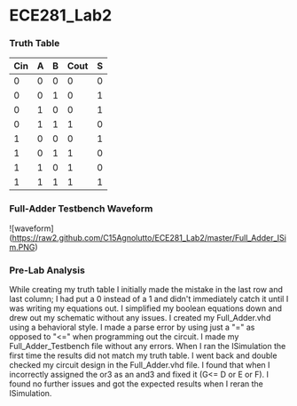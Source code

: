 ECE281_Lab2
===========

### Truth Table
| Cin | A | B | Cout | S |
|-----|---|---|------|---|
|  0  | 0 | 0 |   0  | 0 | 
|  0  | 0 | 1 |   0  | 1 | 
|  0  | 1 | 0 |   0  | 1 | 
|  0  | 1 | 1 |   1  | 0 | 
|  1  | 0 | 0 |   0  | 1 | 
|  1  | 0 | 1 |   1  | 0 | 
|  1  | 1 | 0 |   1  | 0 |
|  1  | 1 | 1 |   1  | 1 |


### Full-Adder Testbench Waveform 
![waveform] (https://raw2.github.com/C15Agnolutto/ECE281_Lab2/master/Full_Adder_ISim.PNG)


### Pre-Lab Analysis

While creating my truth table I initially made the mistake in the last row and last column; I had put a 0 instead of
a 1 and didn't immediately catch it until I was writing my equations out. I simplified my boolean equations down and drew out my schematic without any issues. I created my Full_Adder.vhd using a behavioral style. I made a parse error by using just a "=" as opposed to "<=" when programming out the circuit. I made my Full_Adder_Testbench file without any errors. When I ran the ISimulation the first time the results did not match my truth table. I went back and double checked my circuit design in the Full_Adder.vhd file. I found that when I incorrectly assigned the or3 as an and3 and fixed it (G<= D or E or F). 
I found no further issues and got the expected results when I reran the ISimulation. 

